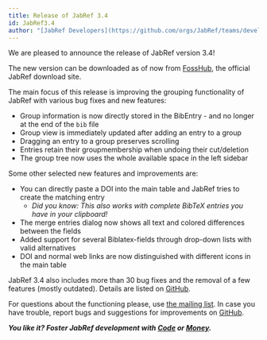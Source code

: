 ```yaml
---
title: Release of JabRef 3.4
id: JabRef3.4
author: "[JabRef Developers](https://github.com/orgs/JabRef/teams/developers)"
---
```


We are pleased to announce the release of JabRef version 3.4!

The new version can be downloaded as of now from [FossHub](http://www.fosshub.com/JabRef.html), the official JabRef download site.

The main focus of this release is improving the grouping functionality of JabRef with various bug fixes and new features: 

 * Group information is now directly stored in the BibEntry - and no longer at the end of the `bib` file
 * Group view is immediately updated after adding an entry to a group
 * Dragging an entry to a group preserves scrolling
 * Entries retain their groupmembership when undoing their cut/deletion
 * The group tree now uses the whole available space in the left sidebar

Some other selected new features and improvements are:

 * You can directly paste a DOI into the main table and JabRef tries to create the matching entry
 	* *Did you know: This also works with complete BibTeX entries you have in your clipboard!*
 * The merge entries dialog now shows all text and colored differences between the fields
 * Added support for several Biblatex-fields through drop-down lists with valid alternatives
 * DOI and normal web links are now distinguished with different icons in the main table

JabRef 3.4 also includes more than 30 bug fixes and the removal of a few features (mostly outdated).
Details are listed on [GitHub](https://github.com/JabRef/jabref/blob/v3.4/CHANGELOG.md).

For questions about the functioning please, use [the mailing list](https://lists.sourceforge.net/lists/listinfo/jabref-users).
In case you have trouble, report bugs and suggestions for improvements on [GitHub](https://github.com/JabRef/jabref/issues).

_**You like it? Foster JabRef development with [Code](https://github.com/JabRef/jabref/blob/master/CONTRIBUTING.md) or [Money](https://github.com/JabRef/jabref/wiki/Donations).**_

